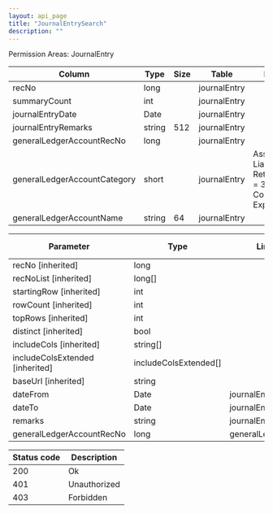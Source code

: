 ```yaml
---
layout: api_page
title: "JournalEntrySearch"
description: ""
---
```




Permission Areas: JournalEntry

| Column | Type | Size | Table | Description |
| ------ | ---- | ---- | ----- | ----------- |
| recNo | long |  | journalEntry | 
| summaryCount | int |  | journalEntry | 
| journalEntryDate | Date |  | journalEntry | 
| journalEntryRemarks | string | 512 | journalEntry | 
| generalLedgerAccountRecNo | long |  | journalEntry | 
| generalLedgerAccountCategory | short |  | journalEntry | Assets = 1, Liabilities = 2, RetainedEarnings = 3, Sales = 4, CostOfSales = 5, Expenses = 6
| generalLedgerAccountName | string | 64 | journalEntry | 

| Parameter | Type | Linked Column | Linked Parameter | Description |
| --------- | ---- | ------------- | ---------------- | ----------- |
| recNo [inherited] | long |  |  | 
| recNoList [inherited] | long[] |  |  | 
| startingRow [inherited] | int |  |  | 
| rowCount [inherited] | int |  |  | 
| topRows [inherited] | int |  |  | 
| distinct [inherited] | bool |  |  | 
| includeCols [inherited] | string[] |  |  | 
| includeColsExtended [inherited] | includeColsExtended[] |  |  | 
| baseUrl [inherited] | string |  |  | 
| dateFrom | Date | journalEntryDate |  | 
| dateTo | Date | journalEntryDate |  | 
| remarks | string | journalEntryRemarks |  | 
| generalLedgerAccountRecNo | long | generalLedgerAccountRecNo |  | 

| Status code | Description |
| ----------- | ----------- |
| 200 | Ok |
| 401 | Unauthorized |
| 403 | Forbidden |
